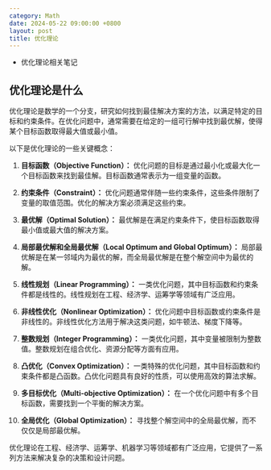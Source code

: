 ```yaml
---
category: Math
date: 2024-05-22 09:00:00 +0800
layout: post
title: 优化理论
---
```


+ 优化理论相关笔记

## 优化理论是什么

优化理论是数学的一个分支，研究如何找到最佳解决方案的方法，以满足特定的目标和约束条件。在优化问题中，通常需要在给定的一组可行解中找到最优解，使得某个目标函数取得最大值或最小值。

以下是优化理论的一些关键概念：

1. **目标函数（Objective Function）：** 优化问题的目标是通过最小化或最大化一个目标函数来找到最佳解。目标函数通常表示为一组变量的函数。

2. **约束条件（Constraint）：** 优化问题通常伴随一些约束条件，这些条件限制了变量的取值范围。优化的解决方案必须满足这些约束。

3. **最优解（Optimal Solution）：** 最优解是在满足约束条件下，使目标函数取得最小值或最大值的解决方案。

4. **局部最优解和全局最优解（Local Optimum and Global Optimum）：** 局部最优解是在某一邻域内为最优的解，而全局最优解是在整个解空间中为最优的解。

5. **线性规划（Linear Programming）：** 一类优化问题，其中目标函数和约束条件都是线性的。线性规划在工程、经济学、运筹学等领域有广泛应用。

6. **非线性优化（Nonlinear Optimization）：** 优化问题中目标函数或约束条件是非线性的。非线性优化方法用于解决这类问题，如牛顿法、梯度下降等。

7. **整数规划（Integer Programming）：** 一类优化问题，其中变量被限制为整数值。整数规划在组合优化、资源分配等方面有应用。

8. **凸优化（Convex Optimization）：** 一类特殊的优化问题，其中目标函数和约束条件都是凸函数。凸优化问题具有良好的性质，可以使用高效的算法求解。

9. **多目标优化（Multi-objective Optimization）：** 在一个优化问题中有多个目标函数，需要找到一个平衡的解决方案。

10. **全局优化（Global Optimization）：** 寻找整个解空间中的全局最优解，而不仅仅是局部最优解。

优化理论在工程、经济学、运筹学、机器学习等领域都有广泛应用，它提供了一系列方法来解决复杂的决策和设计问题。